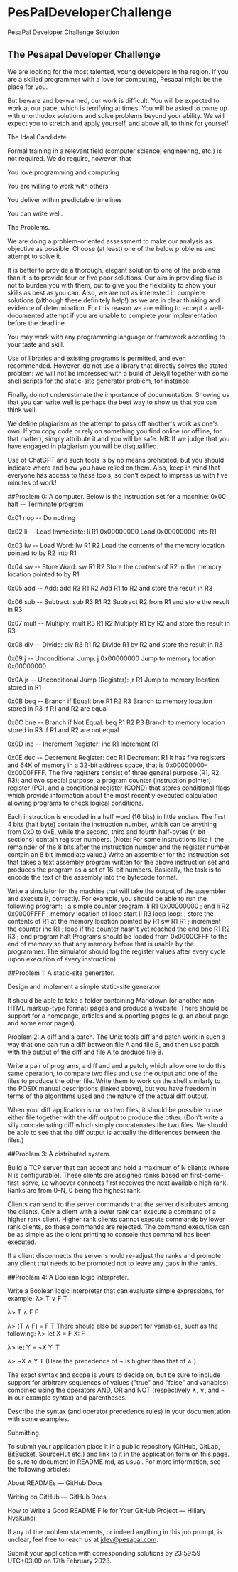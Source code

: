 # PesPalDeveloperChallenge
 PesaPal Developer Challenge Solution
 
## The Pesapal Developer Challenge


We are looking for the most talented, young developers in the region. If you are a skilled programmer with a love for computing, Pesapal might be the place for you.

But beware and be-warned, our work is difficult. You will be expected to work at our pace, which is terrifying at times. You will be asked to come up with unorthodox solutions and solve problems beyond your ability. We will expect you to stretch and apply yourself, and above all, to think for yourself.



The Ideal Candidate.

Formal training in a relevant field (computer science, engineering, etc.) is not required. We do require, however, that

You love programming and computing

You are willing to work with others

You deliver within predictable timelines

You can write well.

The Problems.

We are doing a problem-oriented assessment to make our analysis as objective as possible. Choose (at least) one of the below problems and attempt to solve it. 

It is better to provide a thorough, elegant solution to one of the problems than it is to provide four or five poor solutions. Our aim in providing five is not to burden you with them, but to give you the flexibility to show your skills as best as you can. Also, we are not as interested in complete solutions (although these definitely help!) as we are in clear thinking and evidence of determination. For this reason we are willing to accept a well-documented attempt if you are unable to complete your implementation before the deadline.

You may work with any programming language or framework according to your taste and skill.

Use of libraries and existing programs is permitted, and even recommended. However, do not use a library that directly solves the stated problem: we will not be impressed with a build of Jekyll together with some shell scripts for the static-site generator problem, for instance.

Finally, do not underestimate the importance of documentation. Showing us that you can write well is perhaps the best way to show us that you can think well.


We define plagiarism as the attempt to pass off another's work as one's own. If you copy code or rely on something you find online (or offline, for that matter), simply attribute it and you will be safe. NB: If we judge that you have engaged in plagiarism you will be disqualified.

Use of ChatGPT and such tools is by no means prohibited, but you should indicate where and how you have relied on them. Also, keep in mind that everyone has access to these tools, so don't expect to impress us with five minutes of work!

##Problem 0: A computer.
Below is the instruction set for a machine:
0x00   halt -- Terminate program

0x01   nop  -- Do nothing

0x02   li   -- Load Immediate: li R1 0x00000000
               Load 0x00000000 into R1

0x03   lw   -- Load Word: lw R1 R2
               Load the contents of the memory location
               pointed to by R2 into R1

0x04   sw   -- Store Word: sw R1 R2
               Store the contents of R2 in the memory
               location pointed to by R1

0x05   add  -- Add: add R3 R1 R2
               Add R1 to R2 and store the result in R3

0x06   sub  -- Subtract: sub R3 R1 R2
               Subtract R2 from R1 and store the result in R3

0x07   mult -- Multiply: mult R3 R1 R2
               Multiply R1 by R2 and store the result in R3

0x08   div  -- Divide: div R3 R1 R2
               Divide R1 by R2 and store the result in R3

0x09   j    -- Unconditional Jump: j 0x00000000
               Jump to memory location 0x00000000

0x0A   jr   -- Unconditional Jump (Register): jr R1
               Jump to memory location stored in R1

0x0B   beq  -- Branch if Equal: bne R1 R2 R3
               Branch to memory location stored in R3
               if R1 and R2 are equal

0x0C   bne  -- Branch if Not Equal: beq R1 R2 R3
               Branch to memory location stored in R3
               if R1 and R2 are not equal

0x0D   inc  -- Increment Register: inc R1
               Increment R1

0x0E   dec  -- Decrement Register: dec R1
               Decrement R1
It has five registers and 64K of memory in a 32-bit address space, that is 0x00000000–0x0000FFFF. The five registers consist of three general purpose (R1, R2, R3); and two special purpose, a program counter (instruction pointer) register (PC), and a conditional register (COND) that stores conditional flags which provide information about the most recently executed calculation allowing programs to check logical conditions.

Each instruction is encoded in a half word (16 bits) in little endian. The first 4 bits (half byte) contain the instruction number, which can be anything from 0x0 to 0xE, while the second, third and fourth half-bytes (4 bit sections) contain register numbers. (Note: For some instructions like li the remainder of the 8 bits after the instruction number and the register number contain an 8 bit immediate value.)
Write an assembler for the instruction set that takes a text assembly program written for the above instruction set and produces the program as a set of 16-bit numbers. Basically, the task is to encode the text of the assembly into the bytecode format.

Write a simulator for the machine that will take the output of the assembler and execute it, correctly. For example, you should be able to run the following program:
; a simple counter program.
li R1 0x00000000
; end
li R2 0x0000FFFF
; memory location of loop start
li R3 loop
loop:
  ; store the contents of R1 at the memory location pointed by R1
  sw R1 R1
  ; increment the counter
  inc R1
  ; loop if the counter hasn't yet reached the end
  bne R1 R2 R3
  ; end program
  halt
Programs should be loaded from 0x0000CFFF to the end of memory so that any memory before that is usable by the programmer.
The simulator should log the register values after every cycle (upon execution of every instruction).

##Problem 1: A static-site generator.

Design and implement a simple static-site generator. 

It should be able to take a folder containing Markdown (or another non-HTML markup-type format) pages and produce a website. There should be support for a homepage, articles and supporting pages (e.g. an about page and some error pages).

Problem 2: A diff and a patch.
The Unix tools diff and patch work in such a way that one can run a diff between file A and file B, and then use patch with the output of the diff and file A to produce file B.

Write a pair of programs, a diff and and a patch, which allow one to do this same operation, to compare two files and use the output and one of the files to produce the other file. Write them to work on the shell similarly to the POSIX manual descriptions (linked above), but you have freedom in terms of the algorithms used and the nature of the actual diff output. 

When your diff application is run on two files, it should be possible to use either file together with the diff output to produce the other. (Don't write a silly concatenating diff which simply concatenates the two files. We should be able to see that the diff output is actually the differences between the files.)

##Problem 3: A distributed system.

Build a TCP server that can accept and hold a maximum of N clients (where N is configurable).
These clients are assigned ranks based on first-come-first-serve, i.e whoever connects first receives the next available high rank. Ranks are from 0–N, 0 being the highest rank.

Clients can send to the server commands that the server distributes among the clients. Only a client with a lower rank can execute a command of a higher rank client. Higher rank clients cannot execute commands by lower rank clients, so these commands are rejected. The command execution can be as simple as the client printing to console that command has been executed.

If a client disconnects the server should re-adjust the ranks and promote any client that needs to be promoted not to leave any gaps in the ranks.

##Problem 4: A Boolean logic interpreter.

Write a Boolean logic interpreter that can evaluate simple expressions, for example:
λ> T ∨ F
T

λ> T ∧ F
F

λ> (T ∧ F) = F
T
There should also be support for variables, such as the following:
λ> let X = F
X: F

λ> let Y = ¬X
Y: T

λ> ¬X ∧ Y
T
(Here the precedence of ¬ is higher than that of ∧.)

The exact syntax and scope is yours to decide on, but be sure to include support for arbitrary sequences of values ("true" and "false" and variables) combined using the operators AND, OR and NOT (respectively ∧, ∨, and ¬ in our example syntax) and parentheses.

Describe the syntax (and operator precedence rules) in your documentation with some examples.

Submitting.

To submit your application place it in a public repository (GitHub, GitLab, BitBucket, SourceHut etc.) and link to it in the application form on this page.
Be sure to document in README.md, as usual. For more information, see the following articles:

About READMEs — GitHub Docs

Writing on GitHub — GitHub Docs

How to Write a Good README File for Your GitHub Project — Hillary Nyakundi

If any of the problem statements, or indeed anything in this job prompt, is unclear, feel free to reach us at jdev@pesapal.com.

Submit your application with corresponding solutions by 23:59:59 UTC+03:00 on 17th February 2023.
